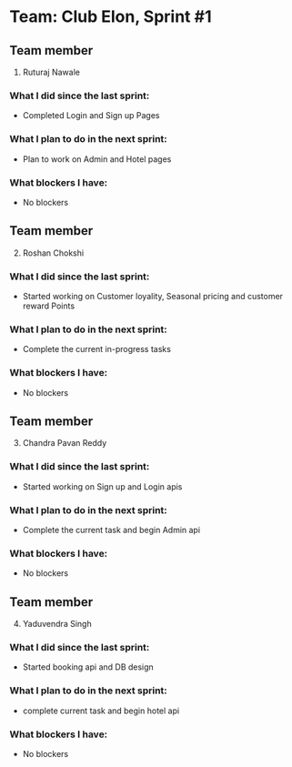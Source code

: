 # Team: Club Elon, Sprint #1

## Team member
1. Ruturaj Nawale

### What I did since the last sprint:
- Completed Login and Sign up Pages

### What I plan to do in the next sprint:
- Plan to work on Admin and Hotel pages

### What blockers I have:
- No blockers

## Team member
2. Roshan Chokshi

### What I did since the last sprint:
- Started working on Customer loyality, Seasonal pricing and customer reward Points

### What I plan to do in the next sprint:
- Complete the current in-progress tasks

### What blockers I have:
- No blockers

## Team member
3. Chandra Pavan Reddy

### What I did since the last sprint:
- Started working on Sign up and Login apis

### What I plan to do in the next sprint:
- Complete the current task and begin Admin api

### What blockers I have:
- No blockers

## Team member
4. Yaduvendra Singh

### What I did since the last sprint:
- Started booking api and DB design

### What I plan to do in the next sprint:
- complete current task and begin hotel api

### What blockers I have:
- No blockers

